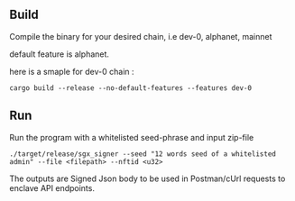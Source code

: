 ## Build
Compile the binary for your desired chain, i.e dev-0, alphanet, mainnet

default feature is alphanet.

here is a smaple for dev-0 chain :

``` shell
cargo build --release --no-default-features --features dev-0
``` 


## Run
Run the program with a whitelisted seed-phrase and input zip-file 

``` shell
./target/release/sgx_signer --seed "12 words seed of a whitelisted admin" --file <filepath> --nftid <u32>
```

The outputs are Signed Json body to be used in Postman/cUrl requests to enclave API endpoints.
